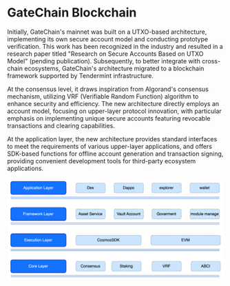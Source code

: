 # GateChain Blockchain

Initially, GateChain's mainnet was built on a UTXO-based architecture, implementing its own secure account model and conducting prototype verification. This work has been recognized in the industry and resulted in a research paper titled "Research on Secure Accounts Based on UTXO Model" (pending publication). Subsequently, to better integrate with cross-chain ecosystems, GateChain's architecture migrated to a blockchain framework supported by Tendermint infrastructure. 

At the consensus level, it draws inspiration from Algorand's consensus mechanism, utilizing VRF (Verifiable Random Function) algorithm to enhance security and efficiency. The new architecture directly employs an account model, focusing on upper-layer protocol innovation, with particular emphasis on implementing unique secure accounts featuring revocable transactions and clearing capabilities. 

At the application layer, the new architecture provides standard interfaces to meet the requirements of various upper-layer applications, and offers SDK-based functions for offline account generation and transaction signing, providing convenient development tools for third-party ecosystem applications.

![](../.gitbook/assets/images/chain_01.png)